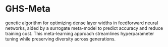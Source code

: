 # GHS-Meta
genetic algorithm for optimizing dense layer widths in feedforward neural networks, aided by a surrogate meta-model to predict accuracy and reduce training cost. This meta-learning approach streamlines hyperparameter tuning while preserving diversity across generations.
